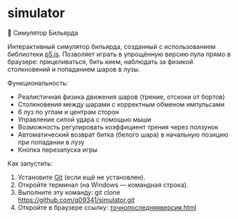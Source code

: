 # simulator
🎱 Симулятор Бильярда

Интерактивный симулятор бильярда, созданный с использованием библиотеки [p5.js](https://p5js.org/). Позволяет играть в упрощённую версию пула прямо в браузере: прицеливаться, бить кием, наблюдать за физикой столкновений и попаданием шаров в лузы.

Функциональность:
- Реалистичная физика движения шаров (трение, отскоки от бортов)
- Столкновения между шарами с корректным обменом импульсами
- 6 луз по углам и центрам сторон
- Управление силой удара с помощью мыши
- Возможность регулировать коэффициент трения через ползунок
- Автоматический возврат битка (белого шара) в начальную позицию при попадании в лузу
- Кнопка перезапуска игры

Как запустить:
1. Установите [Git](https://git-scm.com/) (если ещё не установлен).
2. Откройте терминал (на Windows — командная строка).
3. Выполните эту команду:
git clone https://github.com/q09341/simulator.git
4. Откройте в браузере ссылку:
[точнопоследняяверсия.html](https://github.com/user-attachments/files/22989876/default.html)


